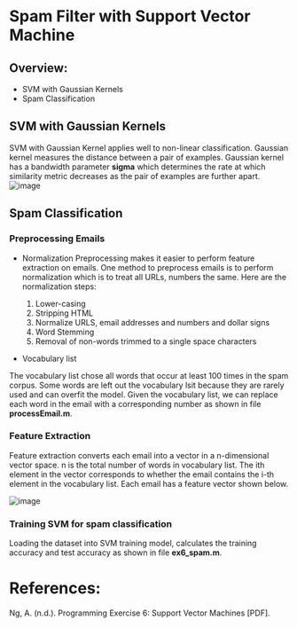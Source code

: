 # Spam Filter with Support Vector Machine 

## Overview:
* SVM with Gaussian Kernels 
* Spam Classification


## SVM with Gaussian Kernels
SVM with Gaussian Kernel applies well to non-linear classification. Gaussian kernel measures the distance between a pair of examples. Gaussian kernel
has a bandwidth parameter **sigma** which determines the rate at which similarity metric decreases as the pair of examples are further apart.
![image](https://user-images.githubusercontent.com/26426412/33528682-39d07a5a-d819-11e7-8f52-f6b8057622bf.png)


## Spam Classification
### Preprocessing Emails 
* Normalization
Preprocessing makes it easier to perform feature extraction on emails.
One method to preprocess emails is to perform normalization which is to treat all URLs, numbers the same. Here are the normalization steps:
  1) Lower-casing
  2) Stripping HTML
  3) Normalize URLS, email addresses and numbers and dollar signs
  4) Word Stemming
  5) Removal of non-words trimmed to a single space characters

* Vocabulary list


The vocabulary list chose all words that occur at least 100 times in the spam corpus. Some words are left out the vocabulary lsit because 
they are rarely used and can overfit the model. Given the vocabulary list, we can replace each word in the email with a corresponding number as shown
in file **processEmail.m**. 

### Feature Extraction 
Feature extraction converts each email into a vector in a n-dimensional vector space. n is the total number of words in vocabulary list. 
The ith element in the vector corresponds to whether the email contains the i-th element in the vocabulary list. Each email has a feature
vector shown below. 

![image](https://user-images.githubusercontent.com/26426412/33528859-ebab8064-d81c-11e7-9ce9-b5b742dc497d.png)

### Training SVM for spam classification
Loading the dataset into SVM training model, calculates the training accuracy and test accuracy as shown in file **ex6_spam.m**.


# References:
Ng, A. (n.d.). Programming Exercise 6: Support Vector Machines [PDF].
